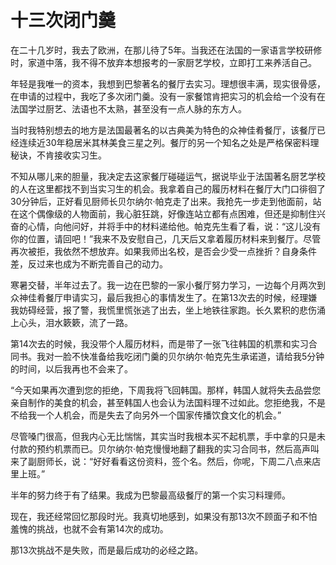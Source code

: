 # 十三次闭门羹

在二十几岁时，我去了欧洲，在那儿待了5年。当我还在法国的一家语言学校研修时，家道中落，我不得不放弃本想报考的一家厨艺学校，立即打工来养活自己。 

年轻是我唯一的资本，我想到巴黎著名的餐厅去实习。理想很丰满，现实很骨感，在申请的过程中，我吃了多次闭门羹。没有一家餐馆肯把实习的机会给一个没有在法国学过厨艺、法语也不太熟，甚至没有一点人脉的东方人。 

当时我特别想去的地方是法国最著名的以古典美为特色的众神佳肴餐厅，该餐厅已经连续近30年稳居米其林美食三星之列。餐厅的另一个知名之处是严格保密料理秘诀，不肯接收实习生。 

不知从哪儿来的胆量，我决定去这家餐厅碰碰运气，据说毕业于法国著名厨艺学校的人在这里都找不到当实习生的机会。我拿着自己的履历材料在餐厅大门口徘徊了30分钟后，正好看见厨师长贝尔纳尔·帕克走了出来。我抢先一步走到他面前，站在这个偶像级的人物面前，我心脏狂跳，好像连站立都有点困难，但还是抑制住兴奋的心情，向他问好，并将手中的材料递给他。帕克先生看了看，说：“这儿没有你的位置，请回吧！”我来不及安慰自己，几天后又拿着履历材料来到餐厅。尽管再次被拒，我依然不想放弃。如果我师出名校，是否会少受一点挫折？自身条件差，反过来也成为不断完善自己的动力。 

寒暑交替，半年过去了。我一边在巴黎的一家小餐厅努力学习，一边每个月两次到众神佳肴餐厅申请实习，最后我担心的事情发生了。在第13次去的时候，经理嫌我妨碍经营，报了警，我慌里慌张逃了出去，坐上地铁往家跑。长久累积的悲伤涌上心头，泪水簌簌，流了一路。 

第14次去的时候，我没带个人履历材料，而是带了一张飞往韩国的机票和实习合同书。我对一脸不快准备给我吃闭门羹的贝尔纳尔·帕克先生承诺道，请给我5分钟的时间，以后我再也不会来了。 

“今天如果再次遭到您的拒绝，下周我将飞回韩国。那样，韩国人就将失去品尝您亲自制作的美食的机会，甚至韩国人也会认为法国料理不过如此。您拒绝我，不是不给我一个人机会，而是失去了向另外一个国家传播饮食文化的机会。” 

尽管嗓门很高，但我内心无比惴惴，其实当时我根本买不起机票，手中拿的只是未付款的预约机票而已。贝尔纳尔·帕克慢慢地翻了翻我的实习合同书，然后高声叫来了副厨师长，说：“好好看看这份资料，签个名。然后，你呢，下周二八点来店里上班。” 

半年的努力终于有了结果。我成为巴黎最高级餐厅的第一个实习料理师。 

现在，我还经常回忆那段时光。我真切地感到，如果没有那13次不顾面子和不怕羞愧的挑战，也就不会有第14次的成功。 

那13次挑战不是失败，而是最后成功的必经之路。